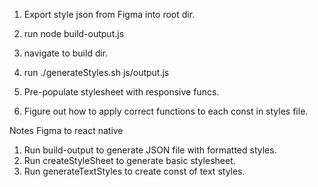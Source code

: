 1. Export style json from Figma into root dir.
2. run node build-output.js
3. navigate to build dir.
4. run ./generateStyles.sh js/output.js



1. Pre-populate stylesheet with responsive funcs.
2. Figure out how to apply correct functions to each const in styles file.

Notes
Figma to react native


1. Run build-output to generate JSON file with formatted styles.
2. Run createStyleSheet to generate basic stylesheet.
2. Run generateTextStyles to create const of text styles.


































